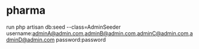 # pharma
run  php artisan db:seed --class=AdminSeeder
username:adminA@admin.com,adminB@admin.com,adminC@admin.com,adminD@admin.com
password:password
